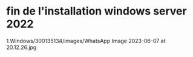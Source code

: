 #  fin de l'installation windows server 2022 


1.Windows/300135134/images/WhatsApp Image 2023-06-07 at 20.12.26.jpg

